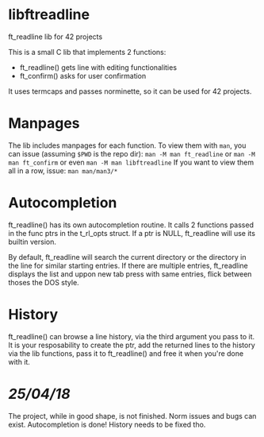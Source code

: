 # libftreadline
ft_readline lib for 42 projects

This is a small C lib that implements 2 functions:
- ft_readline() gets line with editing functionalities
- ft_confirm() asks for user confirmation

It uses termcaps and passes norminette, so it can be used for 42 projects.

# Manpages
The lib includes manpages for each function.
To view them with `man`, you can issue (assuming `$PWD` is the repo dir):
`man -M man ft_readline`
or
`man -M man ft_confirm`
or even
`man -M man libftreadline`
If you want to view them all in a row, issue:
`man man/man3/*`

# Autocompletion
ft_readline() has its own autocompletion routine. It calls 2 functions passed
in the func ptrs in the t_rl_opts struct. If a ptr is NULL, ft_readline will use
its builtin version.

By default, ft_readline will search the current directory or the directory in the line
for similar starting entries. If there are multiple entries, ft_readline displays the list
and uppon new tab press with same entries, flick between thoses the DOS style.

# History
ft_readline() can browse a line history, via the third argument you pass to it.
It is your resposability to create the ptr, add the returned lines to the history via the lib functions,
pass it to ft_readline() and free it when you're done with it.

# _25/04/18_
The project, while in good shape, is not finished.
Norm issues and bugs can exist.
Autocompletion is done!
History needs to be fixed tho.
